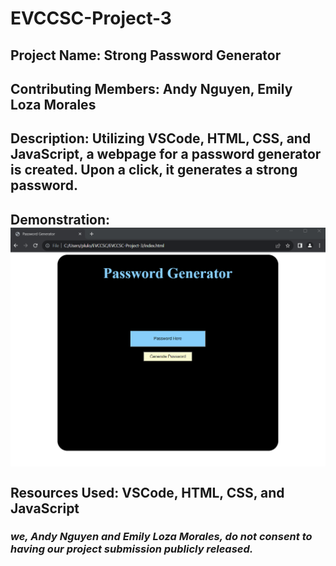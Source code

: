 # **EVCCSC-Project-3**

## **Project Name:** Strong Password Generator

## **Contributing Members:** Andy Nguyen, Emily Loza Morales

## **Description:** Utilizing VSCode, HTML, CSS, and JavaScript, a webpage for a password generator is created. Upon a click, it generates a strong password.

## **Demonstration:** <img src="image.png" alt="picture of webpage" style="width: 600px; display: block;"/>

## **Resources Used:** VSCode, HTML, CSS, and JavaScript

### *we, Andy Nguyen and Emily Loza Morales, do not consent to having our project submission publicly released.*